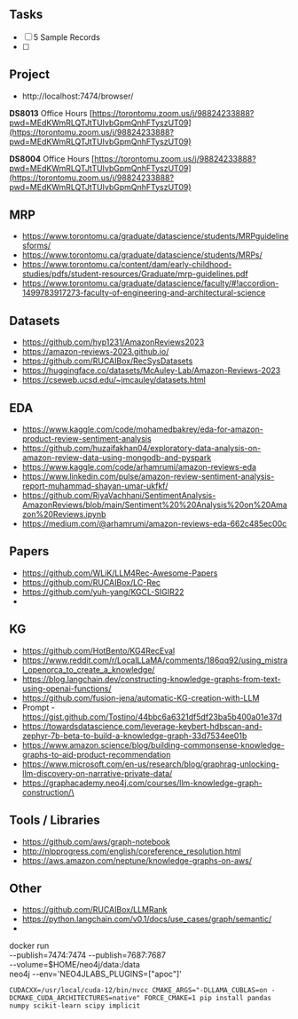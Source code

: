 ## Tasks

- [ ] 5 Sample Records
- [ ] 

## Project
- http://localhost:7474/browser/

**DS8013**
Office Hours
[https://torontomu.zoom.us/j/98824233888?pwd=MEdKWmRLQTJtTUIvbGpmQnhFTyszUT09](https://torontomu.zoom.us/j/98824233888?pwd=MEdKWmRLQTJtTUIvbGpmQnhFTyszUT09)  

**DS8004**
Office Hours
[https://torontomu.zoom.us/j/98824233888?pwd=MEdKWmRLQTJtTUIvbGpmQnhFTyszUT09](https://torontomu.zoom.us/j/98824233888?pwd=MEdKWmRLQTJtTUIvbGpmQnhFTyszUT09)  
  
## MRP
- https://www.torontomu.ca/graduate/datascience/students/MRPguidelinesforms/
- https://www.torontomu.ca/graduate/datascience/students/MRPs/
- https://www.torontomu.ca/content/dam/early-childhood-studies/pdfs/student-resources/Graduate/mrp-guidelines.pdf
- https://www.torontomu.ca/graduate/datascience/faculty/#!accordion-1499783917273-faculty-of-engineering-and-architectural-science
## Datasets
- https://github.com/hyp1231/AmazonReviews2023
- https://amazon-reviews-2023.github.io/
- https://github.com/RUCAIBox/RecSysDatasets
- https://huggingface.co/datasets/McAuley-Lab/Amazon-Reviews-2023
- https://cseweb.ucsd.edu/~jmcauley/datasets.html
## EDA
- https://www.kaggle.com/code/mohamedbakrey/eda-for-amazon-product-review-sentiment-analysis
- https://github.com/huzaifakhan04/exploratory-data-analysis-on-amazon-review-data-using-mongodb-and-pyspark
- https://www.kaggle.com/code/arhamrumi/amazon-reviews-eda
- https://www.linkedin.com/pulse/amazon-review-sentiment-analysis-report-muhammad-shayan-umar-ukfkf/
- https://github.com/RiyaVachhani/SentimentAnalysis-AmazonReviews/blob/main/Sentiment%20%20Analysis%20on%20Amazon%20Reviews.ipynb
- https://medium.com/@arhamrumi/amazon-reviews-eda-662c485ec00c

## Papers
- https://github.com/WLiK/LLM4Rec-Awesome-Papers
- https://github.com/RUCAIBox/LC-Rec
- https://github.com/yuh-yang/KGCL-SIGIR22
- 
## KG
- https://github.com/HotBento/KG4RecEval
- https://www.reddit.com/r/LocalLLaMA/comments/186qq92/using_mistral_openorca_to_create_a_knowledge/
- https://blog.langchain.dev/constructing-knowledge-graphs-from-text-using-openai-functions/
- https://github.com/fusion-jena/automatic-KG-creation-with-LLM
- Prompt - https://gist.github.com/Tostino/44bbc6a6321df5df23ba5b400a01e37d
- https://towardsdatascience.com/leverage-keybert-hdbscan-and-zephyr-7b-beta-to-build-a-knowledge-graph-33d7534ee01b
- https://www.amazon.science/blog/building-commonsense-knowledge-graphs-to-aid-product-recommendation
- https://www.microsoft.com/en-us/research/blog/graphrag-unlocking-llm-discovery-on-narrative-private-data/
- https://graphacademy.neo4j.com/courses/llm-knowledge-graph-construction/\


## Tools / Libraries
- https://github.com/aws/graph-notebook
- http://nlpprogress.com/english/coreference_resolution.html
- https://aws.amazon.com/neptune/knowledge-graphs-on-aws/

## Other 
- https://github.com/RUCAIBox/LLMRank
- https://python.langchain.com/v0.1/docs/use_cases/graph/semantic/
- 




docker run \
    --publish=7474:7474 --publish=7687:7687 \
    --volume=$HOME/neo4j/data:/data \
    neo4j
    --env='NEO4JLABS_PLUGINS=["apoc"]'



```
CUDACXX=/usr/local/cuda-12/bin/nvcc CMAKE_ARGS="-DLLAMA_CUBLAS=on -DCMAKE_CUDA_ARCHITECTURES=native" FORCE_CMAKE=1 pip install pandas numpy scikit-learn scipy implicit
```





